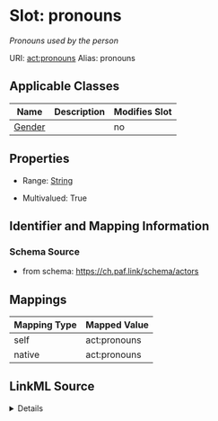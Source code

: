

# Slot: pronouns 


_Pronouns used by the person_





URI: [act:pronouns](https://ch.paf.link/schema/actors/pronouns)
Alias: pronouns

<!-- no inheritance hierarchy -->





## Applicable Classes

| Name | Description | Modifies Slot |
| --- | --- | --- |
| [Gender](Gender.md) |  |  no  |






## Properties

* Range: [String](String.md)

* Multivalued: True




## Identifier and Mapping Information






### Schema Source


* from schema: https://ch.paf.link/schema/actors




## Mappings

| Mapping Type | Mapped Value |
| ---  | ---  |
| self | act:pronouns |
| native | act:pronouns |




## LinkML Source

<details>
```yaml
name: pronouns
description: Pronouns used by the person
from_schema: https://ch.paf.link/schema/actors
rank: 1000
alias: pronouns
owner: Gender
domain_of:
- Gender
range: string
multivalued: true
inlined: true
inlined_as_list: true

```
</details>